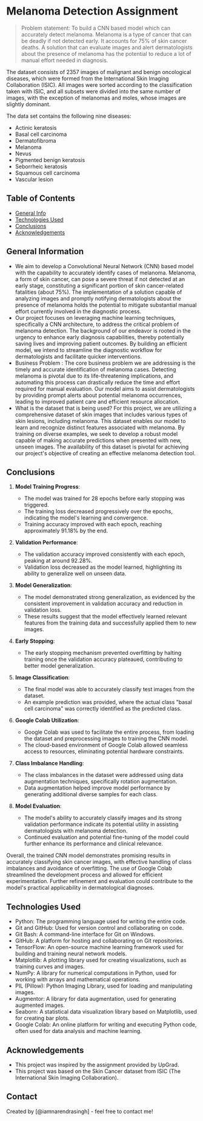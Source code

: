 # Melanoma Detection Assignment
> Problem statement: To build a CNN based model which can accurately detect melanoma. Melanoma is a type of cancer that can be deadly if not detected early. It accounts for 75% of skin cancer deaths. A solution that can evaluate images and alert dermatologists about the presence of melanoma has the potential to reduce a lot of manual effort needed in diagnosis.

The dataset consists of 2357 images of malignant and benign oncological diseases, which were formed from the International Skin Imaging Collaboration (ISIC). All images were sorted according to the classification taken with ISIC, and all subsets were divided into the same number of images, with the exception of melanomas and moles, whose images are slightly dominant.


The data set contains the following nine diseases:

- Actinic keratosis
- Basal cell carcinoma
- Dermatofibroma
- Melanoma
- Nevus
- Pigmented benign keratosis
- Seborrheic keratosis
- Squamous cell carcinoma
- Vascular lesion

## Table of Contents
* [General Info](#general-information)
* [Technologies Used](#technologies-used)
* [Conclusions](#conclusions)
* [Acknowledgements](#acknowledgements)

<!-- You can include any other section that is pertinent to your problem -->

## General Information
- We aim to develop a Convolutional Neural Network (CNN) based model with the capability to accurately identify cases of melanoma. Melanoma, a form of skin cancer, can pose a severe threat if not detected at an early stage, constituting a significant portion of skin cancer-related fatalities (about 75%). The implementation of a solution capable of analyzing images and promptly notifying dermatologists about the presence of melanoma holds the potential to mitigate substantial manual effort currently involved in the diagnostic process.
- Our project focuses on leveraging machine learning techniques, specifically a CNN architecture, to address the critical problem of melanoma detection. The background of our endeavor is rooted in the urgency to enhance early diagnosis capabilities, thereby potentially saving lives and improving patient outcomes. By building an efficient model, we intend to streamline the diagnostic workflow for dermatologists and facilitate quicker interventions.
- Business Problem :
The core business problem we are addressing is the timely and accurate identification of melanoma cases. Detecting melanoma is pivotal due to its life-threatening implications, and automating this process can drastically reduce the time and effort required for manual evaluation. Our model aims to assist dermatologists by providing prompt alerts about potential melanoma occurrences, leading to improved patient care and efficient resource allocation.
- What is the dataset that is being used?
For this project, we are utilizing a comprehensive dataset of skin images that includes various types of skin lesions, including melanoma. This dataset enables our model to learn and recognize distinct features associated with melanoma. By training on diverse examples, we seek to develop a robust model capable of making accurate predictions when presented with new, unseen images. The availability of this dataset is pivotal for achieving our project's objective of creating an effective melanoma detection tool.

<!-- You don't have to answer all the questions - just the ones relevant to your project. -->

## Conclusions
1. **Model Training Progress**:
   - The model was trained for 28 epochs before early stopping was triggered.
   - The training loss decreased progressively over the epochs, indicating the model's learning and convergence.
   - Training accuracy improved with each epoch, reaching approximately 91.18% by the end.

2. **Validation Performance**:
   - The validation accuracy improved consistently with each epoch, peaking at around 92.28%.
   - Validation loss decreased as the model learned, highlighting its ability to generalize well on unseen data.

3. **Model Generalization**:
   - The model demonstrated strong generalization, as evidenced by the consistent improvement in validation accuracy and reduction in validation loss.
   - These results suggest that the model effectively learned relevant features from the training data and successfully applied them to new images.

4. **Early Stopping**:
   - The early stopping mechanism prevented overfitting by halting training once the validation accuracy plateaued, contributing to better model generalization.

5. **Image Classification**:
   - The final model was able to accurately classify test images from the dataset.
   - An example prediction was provided, where the actual class "basal cell carcinoma" was correctly identified as the predicted class.

6. **Google Colab Utilization**:
   - Google Colab was used to facilitate the entire process, from loading the dataset and preprocessing images to training the CNN model.
   - The cloud-based environment of Google Colab allowed seamless access to resources, eliminating potential hardware constraints.

7. **Class Imbalance Handling**:
   - The class imbalances in the dataset were addressed using data augmentation techniques, specifically rotation augmentation.
   - Data augmentation helped improve model performance by generating additional diverse samples for each class.

8. **Model Evaluation**:
   - The model's ability to accurately classify images and its strong validation performance indicate its potential utility in assisting dermatologists with melanoma detection.
   - Continued evaluation and potential fine-tuning of the model could further enhance its performance and clinical relevance.

Overall, the trained CNN model demonstrates promising results in accurately classifying skin cancer images, with effective handling of class imbalances and avoidance of overfitting. The use of Google Colab streamlined the development process and allowed for efficient experimentation. Further refinement and evaluation could contribute to the model's practical applicability in dermatological diagnoses.

<!-- You don't have to answer all the questions - just the ones relevant to your project. -->


## Technologies Used
- Python: The programming language used for writing the entire code.
- Git and GitHub: Used for version control and collaborating on code.
- Git Bash: A command-line interface for Git on Windows.
- GitHub: A platform for hosting and collaborating on Git repositories.
- TensorFlow: An open-source machine learning framework used for building and training neural network models.
- Matplotlib: A plotting library used for creating visualizations, such as training curves and images.
- NumPy: A library for numerical computations in Python, used for working with arrays and mathematical operations.
- PIL (Pillow): Python Imaging Library, used for loading and manipulating images.
- Augmentor: A library for data augmentation, used for generating augmented images.
- Seaborn: A statistical data visualization library based on Matplotlib, used for creating bar plots.
- Google Colab: An online platform for writing and executing Python code, often used for data analysis and machine learning.

<!-- As the libraries versions keep on changing, it is recommended to mention the version of library used in this project -->

## Acknowledgements
- This project was inspired by the assignment provided by UpGrad.
- This project was based on the Skin Cancer dataset from ISIC (The International Skin Imaging Collaboration).

## Contact
Created by [@iamnarendrasingh] - feel free to contact me!


<!-- Optional -->
<!-- ## License -->
<!-- This project is open source and available under the [... License](). -->

<!-- You don't have to include all sections - just the one's relevant to your project -->